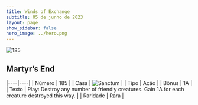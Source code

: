 ```yaml
---
title: Winds of Exchange
subtitle: 05 de junho de 2023
layout: page
show_sidebar: false
hero_image: ../hero.png
---
```


![185](https://mastervault-storage-prod.s3.amazonaws.com/media/card_front/en/600_185_3eb3547e52b8_en.png)


## Martyr’s End

|----|----|
| Número | 185 |
| Casa | ![Sanctum](https://archonarcana.com/images/thumb/c/c7/Sanctum.png/22px-Sanctum.png "Santuário") |
| Tipo | Ação |
| Bônus | 1A |
| Texto | Play: Destroy any number of friendly creatures. Gain 1A for each creature destroyed this way. |
| Raridade | Rara |
